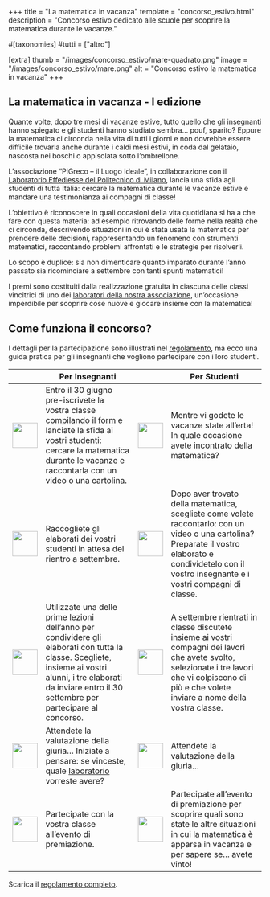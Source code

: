 +++
title = "La matematica in vacanza"
template = "concorso_estivo.html"
description = "Concorso estivo dedicato alle scuole per scoprire la matematica durante le vacanze."

#[taxonomies]
#tutti = ["altro"]

[extra]
thumb = "/images/concorso_estivo/mare-quadrato.png"
image = "/images/concorso_estivo/mare.png"
alt = "Concorso estivo la matematica in vacanza"
+++
## La matematica in vacanza - I edizione

Quante volte, dopo tre mesi di vacanze estive, tutto quello che gli insegnanti hanno spiegato e gli studenti hanno studiato sembra… pouf, sparito? Eppure la matematica ci circonda nella vita di tutti i giorni e non dovrebbe essere difficile trovarla anche durante i caldi mesi estivi, in coda dal gelataio, nascosta nei boschi o appisolata sotto l’ombrellone.

L’associazione “PiGreco – il Luogo Ideale”, in collaborazione con il [Laboratorio Effediesse del Politecnico di Milano](http://effediesse.mate.polimi.it/), lancia una sfida agli studenti di tutta Italia: cercare la matematica durante le vacanze estive e mandare una testimonianza ai compagni di classe!

L’obiettivo è riconoscere in quali occasioni della vita quotidiana si ha a che fare con questa materia: ad esempio ritrovando delle forme nella realtà che ci circonda, descrivendo situazioni in cui è stata usata la matematica per prendere delle decisioni, rappresentando un fenomeno con strumenti matematici, raccontando problemi affrontati e le strategie per risolverli.

Lo scopo è duplice: sia non dimenticare quanto imparato durante l’anno passato sia ricominciare a settembre con tanti spunti matematici!

I premi sono costituiti dalla realizzazione gratuita in ciascuna delle classi vincitrici di uno dei [laboratori della nostra associazione](/concorso-estivo/laboratori-2021), un’occasione imperdibile per scoprire cose nuove e giocare insieme con la matematica!

## Come funziona il concorso?

I dettagli per la partecipazione sono illustrati nel [regolamento](/volantini/Regolamento_matematica_in_vacanza.pdf), ma ecco una guida pratica per gli insegnanti che vogliono partecipare con i loro studenti.

<table>
<thead>
<tr>
<th> </th>
<th>Per Insegnanti</th>
<th> </th>
<th>Per Studenti</th>
</tr>
</thead>
<tbody>
<tr>
<td>  <img src="/images/concorso_estivo/uno.png" width="50" height="50" >  </td>
<td> Entro il 30 giugno pre-iscrivete la vostra classe compilando il <a href="https://forms.gle/57HGQtdDB6VEAUZK6" target="_blank">form</a> e lanciate la sfida ai vostri studenti: cercare la matematica durante le vacanze e raccontarla con un video o una cartolina.</td>
<td>  <img src="/images/concorso_estivo/uno.png" width="50" height="50" >  </td>
<td> Mentre vi godete le vacanze state all’erta! In quale occasione avete incontrato della matematica?</td>
</tr>
<tr>
<td>  <img src="/images/concorso_estivo/due.png" width="50" height="50" >  </td>
<td>Raccogliete gli elaborati dei vostri studenti in attesa del rientro a settembre.</td>
<td>  <img src="/images/concorso_estivo/due.png" width="50" height="50" >  </td>
<td>Dopo aver trovato della matematica, scegliete come volete raccontarlo: con un video o una cartolina? Preparate il vostro elaborato e condividetelo con il vostro insegnante e i vostri compagni di classe.</td>
</tr>
<tr>
<td>  <img src="/images/concorso_estivo/tre.png" width="50" height="50" >  </td>
<td>Utilizzate una delle prime lezioni dell’anno per condividere gli elaborati con tutta la classe. Scegliete, insieme ai vostri alunni, i tre elaborati da inviare entro il 30 settembre per partecipare al concorso.</td>
<td>  <img src="/images/concorso_estivo/tre.png" width="50" height="50" >  </td>
<td>A settembre rientrati in classe discutete insieme ai vostri compagni dei lavori che avete svolto, selezionate i tre lavori che vi colpiscono di più e che volete inviare a nome della vostra classe.</td>
</tr>
<tr>
<td>  <img src="/images/concorso_estivo/quattro.png" width="50" height="50" >  </td>
<td>Attendete la valutazione della giuria… Iniziate a pensare: se vinceste, quale <a href="https://pigreco.luogoideale.org/concorso-estivo-laboratori/">laboratorio</a> vorreste avere?</td>
<td>  <img src="/images/concorso_estivo/quattro.png" width="50" height="50" >  </td>
<td>Attendete la valutazione della giuria… </td>
</tr>
<tr>
<td>  <img src="/images/concorso_estivo/cinque.png" width="50" height="50" >  </td>
<td> Partecipate con la vostra classe all’evento di premiazione.</td>
<td>  <img src="/images/concorso_estivo/cinque.png" width="50" height="50" >  </td>
<td>Partecipate all’evento di premiazione per scoprire quali sono state le altre situazioni in cui la matematica è apparsa in vacanza e per sapere se… avete vinto!</td>
</tr>
</tbody>
</table>

Scarica il [regolamento completo](https://pigreco.luogoideale.org/volantini/Regolamento_matematica_in_vacanza.pdf).
